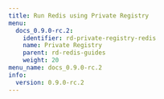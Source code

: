 ```yaml
---
title: Run Redis using Private Registry
menu:
  docs_0.9.0-rc.2:
    identifier: rd-private-registry-redis
    name: Private Registry
    parent: rd-redis-guides
    weight: 20
menu_name: docs_0.9.0-rc.2
info:
  version: 0.9.0-rc.2
---
```



